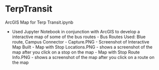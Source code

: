 # TerpTransit
ArcGIS Map for Terp Transit.ipynb
- Used Jupyter Notebook in conjunction with ArcGIS to develop a interactive map of some of the bus routes
        - Bus Routes Used: Blue route, Campus Connector
                - Capture.PNG - Screenshot of Interactive Map Built
                - Map with Stop Locations.PNG - shows a screenshot of the map after you click on a stop on the map
                - Map with Stop Route Info.PNG - shows a screenshot of the map after you click on a route on the map
